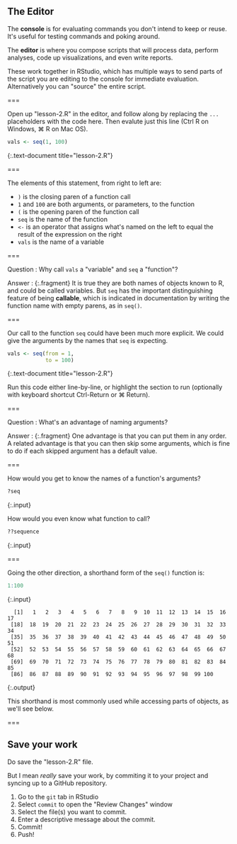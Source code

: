 ---
---

## The Editor

The **console** is for evaluating commands you don't intend to keep or reuse. It's useful for testing commands and poking around.

The **editor** is where you compose scripts that will process data, perform analyses, code up visualizations, and even write reports.

These work together in RStudio, which has multiple ways to send parts of the script you are editing to the console for immediate evaluation. Alternatively you can "source" the entire script.

===

Open up "lesson-2.R" in the editor, and follow along by replacing the `...` placeholders with the code here. Then evalute just this line (Ctrl R on Windows, ⌘ R on Mac OS).


~~~r
vals <- seq(1, 100)
~~~
{:.text-document title="lesson-2.R"}

===

The elements of this statement, from right to left are:

- `)` is the closing paren of a function call
- `1` and `100` are both arguments, or parameters, to the function
- `(` is the opening paren of the function call
- `seq` is the name of the function
- ` <- ` is an operator that assigns what's named on the left to equal the result of the expression on the right
- `vals` is the name of a variable

===

Question
: Why call `vals` a "variable" and `seq` a "function"?

Answer
: {:.fragment} It is true they are both names of objects known to R, and could be called variables. But `seq` has the important distinguishing feature of being **callable**, which is indicated in documentation by writing the function name with empty parens, as in `seq()`.

===

Our call to the function `seq` could have been much more explicit. We could give the arguments by the names that `seq` is expecting.


~~~r
vals <- seq(from = 1,
            to = 100)
~~~
{:.text-document title="lesson-2.R"}

Run this code either line-by-line, or highlight the section to run (optionally with keyboard shortcut Ctrl-Return or ⌘ Return).

===

Question
: What's an advantage of naming arguments?

Answer
: {:.fragment} One advantage is that you can put them in any order. A related advantage is that you can then skip some arguments, which is fine to do if each skipped argument has a default value.

===

How would you get to know the names of a function's arguments?


~~~r
?seq
~~~
{:.input}

How would you even know what function to call?


~~~r
??sequence
~~~
{:.input}

===

Going the other direction, a shorthand form of the `seq()` function is:


~~~r
1:100
~~~
{:.input}
~~~
  [1]   1   2   3   4   5   6   7   8   9  10  11  12  13  14  15  16  17
 [18]  18  19  20  21  22  23  24  25  26  27  28  29  30  31  32  33  34
 [35]  35  36  37  38  39  40  41  42  43  44  45  46  47  48  49  50  51
 [52]  52  53  54  55  56  57  58  59  60  61  62  63  64  65  66  67  68
 [69]  69  70  71  72  73  74  75  76  77  78  79  80  81  82  83  84  85
 [86]  86  87  88  89  90  91  92  93  94  95  96  97  98  99 100
~~~
{:.output}

This shorthand is most commonly used while accessing parts of objects, as we'll see below.

===

## Save your work

Do save the "lesson-2.R" file.

But I mean *really* save your work, by commiting it to your project and syncing up to a GitHub repository.

1. Go to the `git` tab in RStudio
1. Select `commit` to open the "Review Changes" window
1. Select the file(s) you want to commit.
1. Enter a descriptive message about the commit.
1. Commit!
1. Push!

